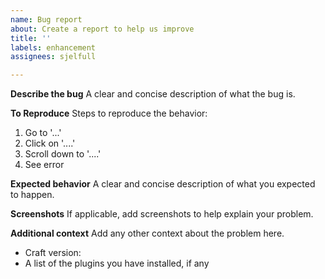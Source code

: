 ```yaml
---
name: Bug report
about: Create a report to help us improve
title: ''
labels: enhancement
assignees: sjelfull

---
```


**Describe the bug**
A clear and concise description of what the bug is.

**To Reproduce**
Steps to reproduce the behavior:
1. Go to '...'
2. Click on '....'
3. Scroll down to '....'
4. See error

**Expected behavior**
A clear and concise description of what you expected to happen.

**Screenshots**
If applicable, add screenshots to help explain your problem.

**Additional context**
Add any other context about the problem here.
- Craft version: 
- A list of the plugins you have installed, if any
